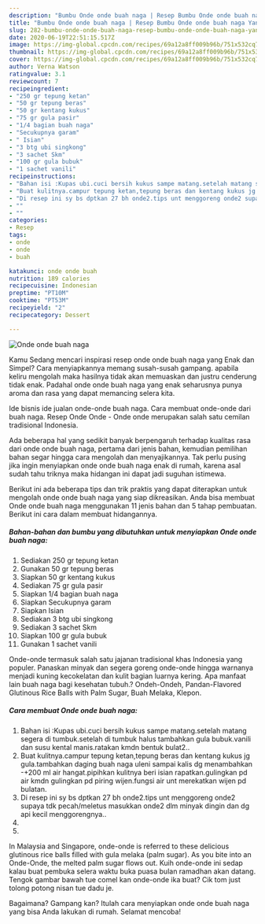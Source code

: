 ```yaml
---
description: "Bumbu Onde onde buah naga | Resep Bumbu Onde onde buah naga Yang Mudah Dan Praktis"
title: "Bumbu Onde onde buah naga | Resep Bumbu Onde onde buah naga Yang Mudah Dan Praktis"
slug: 282-bumbu-onde-onde-buah-naga-resep-bumbu-onde-onde-buah-naga-yang-mudah-dan-praktis
date: 2020-06-19T22:51:15.517Z
image: https://img-global.cpcdn.com/recipes/69a12a8ff009b96b/751x532cq70/onde-onde-buah-naga-foto-resep-utama.jpg
thumbnail: https://img-global.cpcdn.com/recipes/69a12a8ff009b96b/751x532cq70/onde-onde-buah-naga-foto-resep-utama.jpg
cover: https://img-global.cpcdn.com/recipes/69a12a8ff009b96b/751x532cq70/onde-onde-buah-naga-foto-resep-utama.jpg
author: Verna Watson
ratingvalue: 3.1
reviewcount: 7
recipeingredient:
- "250 gr tepung ketan"
- "50 gr tepung beras"
- "50 gr kentang kukus"
- "75 gr gula pasir"
- "1/4 bagian buah naga"
- "Secukupnya garam"
- " Isian"
- "3 btg ubi singkong"
- "3 sachet Skm"
- "100 gr gula bubuk"
- "1 sachet vanili"
recipeinstructions:
- "Bahan isi :Kupas ubi.cuci bersih kukus sampe matang.setelah matang segera di tumbuk.setelah di tumbuk halus tambahkan gula bubuk.vanili dan susu kental manis.ratakan kmdn bentuk bulat2.."
- "Buat kulitnya.campur tepung ketan,tepung beras dan kentang kukus jg gula.tambahkan daging buah naga uleni sampai kalis dg menambahkan -+200 ml air hangat.pipihkan kulitnya beri isian rapatkan.gulingkan pd air kmdn gulingkan pd piring wijen.fungsi air unt merekatkan wijen pd bulatan."
- "Di resep ini sy bs dptkan 27 bh onde2.tips unt menggoreng onde2 supaya tdk pecah/meletus masukkan onde2 dlm minyak dingin dan dg api kecil menggorengnya.."
- ""
- ""
categories:
- Resep
tags:
- onde
- onde
- buah

katakunci: onde onde buah 
nutrition: 189 calories
recipecuisine: Indonesian
preptime: "PT10M"
cooktime: "PT53M"
recipeyield: "2"
recipecategory: Dessert

---
```



![Onde onde buah naga](https://img-global.cpcdn.com/recipes/69a12a8ff009b96b/751x532cq70/onde-onde-buah-naga-foto-resep-utama.jpg)

Kamu Sedang mencari inspirasi resep onde onde buah naga yang Enak dan Simpel? Cara menyiapkannya memang susah-susah gampang. apabila keliru mengolah maka hasilnya tidak akan memuaskan dan justru cenderung tidak enak. Padahal onde onde buah naga yang enak seharusnya punya aroma dan rasa yang dapat memancing selera kita.

Ide bisnis ide jualan onde-onde buah naga. Cara membuat onde-onde dari buah naga. Resep Onde Onde - Onde onde merupakan salah satu cemilan tradisional Indonesia.

Ada beberapa hal yang sedikit banyak berpengaruh terhadap kualitas rasa dari onde onde buah naga, pertama dari jenis bahan, kemudian pemilihan bahan segar hingga cara mengolah dan menyajikannya. Tak perlu pusing jika ingin menyiapkan onde onde buah naga enak di rumah, karena asal sudah tahu triknya maka hidangan ini dapat jadi suguhan istimewa.


Berikut ini ada beberapa tips dan trik praktis yang dapat diterapkan untuk mengolah onde onde buah naga yang siap dikreasikan. Anda bisa membuat Onde onde buah naga menggunakan 11 jenis bahan dan 5 tahap pembuatan. Berikut ini cara dalam membuat hidangannya.

<!--inarticleads1-->

##### Bahan-bahan dan bumbu yang dibutuhkan untuk menyiapkan Onde onde buah naga:

1. Sediakan 250 gr tepung ketan
1. Gunakan 50 gr tepung beras
1. Siapkan 50 gr kentang kukus
1. Sediakan 75 gr gula pasir
1. Siapkan 1/4 bagian buah naga
1. Siapkan Secukupnya garam
1. Siapkan  Isian
1. Sediakan 3 btg ubi singkong
1. Sediakan 3 sachet Skm
1. Siapkan 100 gr gula bubuk
1. Gunakan 1 sachet vanili


Onde-onde termasuk salah satu jajanan tradisional khas Indonesia yang populer. Panaskan minyak dan segera goreng onde-onde hingga warnanya menjadi kuning kecokelatan dan kulit bagian luarnya kering. Apa manfaat lain buah naga bagi kesehatan tubuh.? Ondeh-Ondeh, Pandan-Flavored Glutinous Rice Balls with Palm Sugar, Buah Melaka, Klepon. 

<!--inarticleads2-->

##### Cara membuat Onde onde buah naga:

1. Bahan isi :Kupas ubi.cuci bersih kukus sampe matang.setelah matang segera di tumbuk.setelah di tumbuk halus tambahkan gula bubuk.vanili dan susu kental manis.ratakan kmdn bentuk bulat2..
1. Buat kulitnya.campur tepung ketan,tepung beras dan kentang kukus jg gula.tambahkan daging buah naga uleni sampai kalis dg menambahkan -+200 ml air hangat.pipihkan kulitnya beri isian rapatkan.gulingkan pd air kmdn gulingkan pd piring wijen.fungsi air unt merekatkan wijen pd bulatan.
1. Di resep ini sy bs dptkan 27 bh onde2.tips unt menggoreng onde2 supaya tdk pecah/meletus masukkan onde2 dlm minyak dingin dan dg api kecil menggorengnya..
1. 
1. 


In Malaysia and Singapore, onde-onde is referred to these delicious glutinous rice balls filled with gula melaka (palm sugar). As you bite into an Onde-Onde, the melted palm sugar flows out. Kuih onde-onde ini sedap kalau buat pembuka selera waktu buka puasa bulan ramadhan akan datang. Tengok gambar bawah tue comel kan onde-onde ika buat? Cik tom just tolong potong nisan tue dadu je. 

Bagaimana? Gampang kan? Itulah cara menyiapkan onde onde buah naga yang bisa Anda lakukan di rumah. Selamat mencoba!
